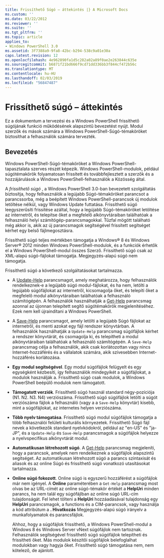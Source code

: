 ```yaml
---
title: Frissíthető Súgó – áttekintés |} A Microsoft Docs
ms.custom: ''
ms.date: 03/22/2012
ms.reviewer: ''
ms.suite: ''
ms.tgt_pltfrm: ''
ms.topic: article
applies_to:
- Windows PowerShell 3.0
ms.assetid: 3f7388a9-9fa8-42bc-b294-538c9a01e30a
caps.latest.revision: 12
ms.openlocfilehash: 4e962890fa1d5c282a02a89f0ae2e263844c635e
ms.sourcegitcommit: b6871f21bd666f9cd71dd336bb3f844cf472b56c
ms.translationtype: MT
ms.contentlocale: hu-HU
ms.lasthandoff: 02/03/2019
ms.locfileid: "56847487"
---
```

# <a name="updatable-help-overview"></a>Frissíthető súgó – áttekintés

Ez a dokumentum a tervezési és a Windows PowerShell frissíthető súgójának funkció működésének alapszintű bevezetést nyújt. Modul szerzők és mások számára a Windows PowerShell-Súgó-témaköröket biztosíthat a felhasználók számára tervezték.

## <a name="introduction"></a>Bevezetés

Windows PowerShell-Súgó-témaköröket a Windows PowerShell-tapasztalata szerves részét képezik. Windows PowerShell-modulok, például súgótémakörök folyamatosan frissített és továbbfejlesztett a szerzők és a hozzájárulások a Windows PowerShell-felhasználók a Közösség által.

A *frissíthető súgó* , a Windows PowerShell 3.0-ban bevezetett szolgáltatás biztosítja, hogy felhasználók a legújabb Súgó-témaköröket parancsot a parancssorba, még a beépített Windows PowerShell-parancsok új modulok letöltése nélkül, vagy Windows Update futtatása. Frissíthető súgó leegyszerűsíti frissítése azáltal, hogy a legújabb Súgó-témaköröket letöltése az internetről, és telepítse őket a megfelelő alkönyvtáraiban találhatóak a felhasználó helyi számítógép-parancsmagokkal. Tűzfal mögött található még akkor is, akik az új parancsmagok segítségével frissített segítséget kérhet egy belső fájlmegosztásra.

Frissíthető súgó teljes mértékben támogatja a Windows® 8 és Windows Server® 2012 minden Windows PowerShell-modulok, és a funkciók érhetők el a Windows PowerShell-modul összes Szerző. Frissíthető súgó csak az XML-alapú súgó-fájlokat támogatja. Megjegyzés-alapú súgó nem támogatja.

Frissíthető súgó a következő szolgáltatásokat tartalmazza.

- A [Update-Help](/powershell/module/Microsoft.PowerShell.Core/Update-Help) parancsmagot, amely meghatározza, hogy felhasználók rendelkeznek-e a legújabb súgó modul-fájlokat, és ha nem, letölti a legújabb súgófájlokat az internetről, kicsomagolja őket, és telepíti őket a megfelelő modul alkönyvtáraiban találhatóak a felhasználó számítógépén. A felhasználók használhatják a [Get-Help](/powershell/module/Microsoft.PowerShell.Core/Update-Help) parancsmag azonnal az újonnan telepített segítő súgótémakörök megjelenítéséhez. Ezek nem kell újraindítani a Windows PowerShell.

- A [Save-Help](/powershell/module/Microsoft.PowerShell.Core/Save-Help) parancsmagot, amely letölti a legújabb Súgó fájlokat az internetről, és menti azokat egy fájl rendszer könyvtárban. A felhasználók használhatják a `Update-Help` parancsmag súgófájlok kérhet a rendszer könyvtárát, és csomagolja ki, és telepítheti a modul alkönyvtáraiban találhatóak a felhasználó számítógépén. A `Save-Help` parancsmag célja a felhasználók, akik csak korlátozottan vagy nincs Internet-hozzáférés és a vállalatok számára, akik szívesebben Internet-hozzáférés korlátozása.

- **Egy modul segítségével**. Egy modul súgófájlok felügyelt és egy egységként kézbesíti, így felhasználók mindegyikét a súgófájlokat, a modulok használják a. Frissíthető súgó csak modulok, a Windows PowerShell beépülő modulok nem támogatott.

- **Támogatott verziók**. Frissíthető súgó használ standard négy-pozíciója (N1. N2. N3. N4) verziószáma. Frissíthető súgó súgófájlok letölti a súgót verziószáma fájlok a felhasználó (vagy a a `Save-Help` könyvtár) kisebb, mint a súgófájlokat, az internetes helyen verziószáma.

- **Több nyelv támogatása**. Frissíthető súgó modul súgófájlok támogatja a több felhasználói felületi kulturális környezetek. Frissíthető Súgó fájl nevek a következők standard nyelvkódokról, például az "en-US" és "ja-JP", és a `Update-Help` és `Save-Help` parancsmagok a súgófájlok helyezze a nyelvspecifikus alkönyvtárát modul.

- **Automatikusan létrehozott súgó**. A [Get-Help](/powershell/module/Microsoft.PowerShell.Core/Get-Help) parancsmag megjeleníti, hogy a parancsok, amelyek nem rendelkeznek a súgófájlok alapszintű segítséget. Az automatikusan létrehozott súgó a parancs szintaxisát és aliasok és az online Súgó és frissíthető súgó vonatkozó utasításokat tartalmazza.

- **Online súgó fokozott**. Online súgó is egyszerű hozzáférést a súgófájlok már nem igényel. A **Online** paraméterében a `Get-Help` parancsmag most olvas be az URL-címét az online súgó-témakör értékét a **HelpUri** minden parancs, ha nem talál egy súgófájlban az online súgó URL-cím tulajdonságát. Fel lehet tölteni a **HelpUri** hozzáadásával tulajdonság egy **HelpUri** parancsmagok, a functions és a CIM-parancsok, vagy használja a kód attribútum a **. Hivatkozás** Megjegyzés-alapú súgó irányelv a munkafolyamatok és parancsfájlok.

  Ahhoz, hogy a súgófájlok frissíthető, a Windows PowerShell-modul a Windows 8 és Windows Server vNext súgófájlok nem tartoznak. Felhasználók segítségével frissíthető súgó súgófájlok telepítheti és frissítheti őket. Más modulok készítői súgófájlok belefoglalhat modulokban vagy hagyja őket. Frissíthető súgó támogatása nem, nem kötelező, de ajánlott.
